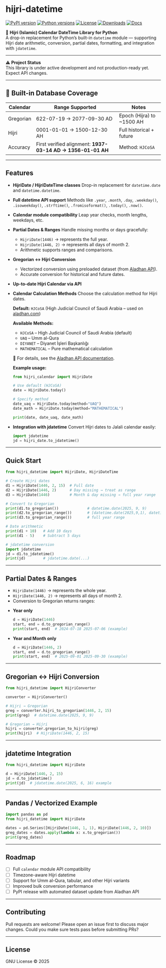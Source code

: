 # hijri-datetime

[![PyPI version](https://img.shields.io/pypi/v/hijri-datetime.svg)](https://pypi.org/project/hijri-datetime/)
[![Python versions](https://img.shields.io/pypi/pyversions/hijri-datetime.svg)](https://pypi.org/project/hijri-datetime/)
[![License](https://img.shields.io/pypi/l/hijri-datetime.svg)](https://github.com/yourusername/hijri-datetime/blob/main/LICENSE)
[![Downloads](https://static.pepy.tech/badge/hijri-datetime)](https://pepy.tech/project/hijri-datetime)
[![Docs](https://img.shields.io/badge/docs-latest-blue.svg)](https://your-docs-link-here)

📅 **Hijri (Islamic) Calendar DateTime Library for Python**  
A drop-in replacement for Python’s built-in `datetime` module — supporting Hijri date arithmetic, conversion, partial dates, formatting, and integration with `jdatetime`.

---

⚠️ **Project Status**  
This library is under active development and not production-ready yet. Expect API changes.

---

## 📖 Built-in Database Coverage

| Calendar  | Range Supported              | Notes |
|-----------|------------------------------|-------|
| Gregorian | 622-07-19 → 2077-09-30 AD    | Epoch (Hijra) to ~1500 AH |
| Hijri     | 0001-01-01 → 1500-12-30 AH   | Full historical + future |
| Accuracy  | First verified alignment: **1937-03-14 AD → 1356-01-01 AH** | Method: `HJCoSA` |


---

## Features

* **HijriDate / HijriDateTime classes**
  Drop-in replacement for `datetime.date` and `datetime.datetime`.

* **Full datetime API support**
  Methods like `.year`, `.month`, `.day`, `.weekday()`, `.isoweekday()`, `.strftime()`, `.fromisoformat()`, `.today()`, `.now()`.

* **Calendar module compatibility**
  Leap year checks, month lengths, weekdays, etc.

* **Partial Dates & Ranges**
  Handle missing months or days gracefully:

  * `HijriDate(1446)` → represents the full year.
  * `HijriDate(1446, 2)` → represents all days of month 2.
  * Arithmetic supports ranges and comparisons.

* **Gregorian ↔ Hijri Conversion**

  * Vectorized conversion using preloaded dataset (from [Aladhan API](https://aladhan.com/islamic-calendar-api)).
  * Accurate conversion for historical and future dates.

* **Up-to-date Hijri Calendar via API**

* **Calendar Calculation Methods**
  Choose the calculation method for Hijri dates.

  **Default:** `HJCoSA` (High Judicial Council of Saudi Arabia – used on [aladhan.com](https://aladhan.com))

  **Available Methods:**

  * `HJCoSA` – High Judicial Council of Saudi Arabia (default)
  * `UAQ` – Umm al-Qura
  * `DIYANET` – Diyanet İşleri Başkanlığı
  * `MATHEMATICAL` – Pure mathematical calculation

  📖 For details, see the [Aladhan API documentation](https://api.aladhan.com/v1/islamicCalendar/methods).

  **Example usage:**

  ```python
  from hijri_calendar import HijriDate

  # Use default (HJCoSA)
  date = HijriDate.today()

  # Specify method
  date_uaq = HijriDate.today(method="UAQ")
  date_math = HijriDate.today(method="MATHEMATICAL")

  print(date, date_uaq, date_math)
  ```

* **Integration with jdatetime**
  Convert Hijri dates to Jalali calendar easily:

  ```python
  import jdatetime
  jd = hijri_date.to_jdatetime()
  ```



---

## Quick Start

```python
from hijri_datetime import HijriDate, HijriDateTime

# Create Hijri dates
d1 = HijriDate(1446, 2, 15)  # Full date
d2 = HijriDate(1446, 2)      # Day missing → treat as range
d3 = HijriDate(1446)         # Month & day missing → full year range

# Convert to Gregorian
print(d1.to_gregorian())             # datetime.date(2025, 9, 9)
print(d2.to_gregorian_range())       # [datetime.date(2025,9,1), datetime.date(2025,9,30)]
print(d3.to_gregorian_range())       # full year range

# Date arithmetic
print(d1 + 10)   # Add 10 days
print(d1 - 5)    # Subtract 5 days

# jdatetime conversion
import jdatetime
jd = d1.to_jdatetime()
print(jd)        # jdatetime.date(...)
```

---

## Partial Dates & Ranges

- `HijriDate(1446)` → represents the whole year.
- `HijriDate(1446, 2)` → represents all days of month 2.
- Conversion to Gregorian returns ranges:

* **Year only**

  ```python
  d = HijriDate(1446)
  start, end = d.to_gregorian_range()
  print(start, end)  # 2024-07-18 2025-07-06 (example)
  ```

* **Year and Month only**

  ```python
  d = HijriDate(1446, 2)
  start, end = d.to_gregorian_range()
  print(start, end)  # 2025-09-01 2025-09-30 (example)
  ```

---

## Gregorian ↔ Hijri Conversion

```python
from hijri_datetime import HijriConverter

converter = HijriConverter()

# Hijri → Gregorian
greg = converter.hijri_to_gregorian(1446, 2, 15)
print(greg)  # datetime.date(2025, 9, 9)

# Gregorian → Hijri
hijri = converter.gregorian_to_hijri(greg)
print(hijri)  # HijriDate(1446, 2, 15)
```

---

## jdatetime Integration

```python
from hijri_datetime import HijriDate

d = HijriDate(1446, 2, 15)
jd = d.to_jdatetime()
print(jd)  # jdatetime.date(2025, 6, 16) example
```

---

## Pandas / Vectorized Example

```python
import pandas as pd
from hijri_datetime import HijriDate

dates = pd.Series([HijriDate(1446, 1, 1), HijriDate(1446, 2, 10)])
greg_dates = dates.apply(lambda x: x.to_gregorian())
print(greg_dates)
```

---

## Roadmap

* [ ] Full `calendar` module API compatibility
* [ ] Timezone-aware Hijri datetime
* [ ] Support for Umm al-Qura, tabular, and other Hijri variants
* [ ] Improved bulk conversion performance
* [ ] PyPI release with automated dataset update from Aladhan API

---

## Contributing

Pull requests are welcome! Please open an issue first to discuss major changes.
Could you make sure tests pass before submitting PRs?

---

## License

GNU License © 2025
